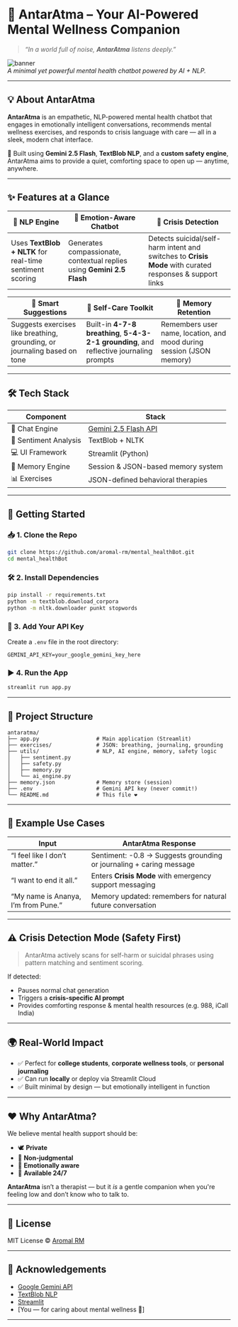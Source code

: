 
# 🧘 AntarAtma – Your AI-Powered Mental Wellness Companion

> _“In a world full of noise, **AntarAtma** listens deeply.”_

![banner](https://user-images.githubusercontent.com/placeholder/antaratma-banner.png)  
_A minimal yet powerful mental health chatbot powered by AI + NLP._

---

## 💡 About AntarAtma

**AntarAtma** is an empathetic, NLP-powered mental health chatbot that engages in emotionally intelligent conversations, recommends mental wellness exercises, and responds to crisis language with care — all in a sleek, modern chat interface.

🧠 Built using **Gemini 2.5 Flash**, **TextBlob NLP**, and a **custom safety engine**, AntarAtma aims to provide a quiet, comforting space to open up — anytime, anywhere.

---

## ✨ Features at a Glance

| 🧠 NLP Engine            | 💬 Emotion-Aware Chatbot    | 🚨 Crisis Detection         |
|-------------------------|-----------------------------|-----------------------------|
| Uses **TextBlob + NLTK** for real-time sentiment scoring | Generates compassionate, contextual replies using **Gemini 2.5 Flash** | Detects suicidal/self-harm intent and switches to **Crisis Mode** with curated responses & support links |

| 📓 Smart Suggestions     | 🧘 Self-Care Toolkit        | 🧠 Memory Retention         |
|-------------------------|-----------------------------|-----------------------------|
| Suggests exercises like breathing, grounding, or journaling based on tone | Built-in **4-7-8 breathing**, **5-4-3-2-1 grounding**, and reflective journaling prompts | Remembers user name, location, and mood during session (JSON memory) |

---

## 🛠️ Tech Stack

| Component         | Stack                                |
|-------------------|---------------------------------------|
| 💬 Chat Engine     | [Gemini 2.5 Flash API](https://ai.google.dev/) |
| 🧠 Sentiment Analysis | TextBlob + NLTK                   |
| 💻 UI Framework    | Streamlit (Python)                   |
| 🧠 Memory Engine   | Session & JSON-based memory system   |
| 📊 Exercises       | JSON-defined behavioral therapies    |

---

## 🚀 Getting Started

### 📥 1. Clone the Repo

```bash
git clone https://github.com/aromal-rm/mental_healthBot.git
cd mental_healthBot
```

### 🛠 2. Install Dependencies

```bash
pip install -r requirements.txt
python -m textblob.download_corpora
python -m nltk.downloader punkt stopwords
```

### 🔐 3. Add Your API Key

Create a `.env` file in the root directory:

```env
GEMINI_API_KEY=your_google_gemini_key_here
```

### ▶️ 4. Run the App

```bash
streamlit run app.py
```

---

## 📂 Project Structure

```
antaratma/
├── app.py                  # Main application (Streamlit)
├── exercises/              # JSON: breathing, journaling, grounding
├── utils/                  # NLP, AI engine, memory, safety logic
│   ├── sentiment.py
│   ├── safety.py
│   ├── memory.py
│   └── ai_engine.py
├── memory.json             # Memory store (session)
├── .env                    # Gemini API key (never commit!)
└── README.md               # This file ❤️
```

---

## 🧪 Example Use Cases

| Input                               | AntarAtma Response                                                 |
|------------------------------------|----------------------------------------------------------------------|
| “I feel like I don’t matter.”      | Sentiment: -0.8 → Suggests grounding or journaling + caring message |
| “I want to end it all.”            | Enters **Crisis Mode** with emergency support messaging              |
| “My name is Ananya, I’m from Pune.”| Memory updated: remembers for natural future conversation            |

---

## ⚠️ Crisis Detection Mode (Safety First)

> AntarAtma actively scans for self-harm or suicidal phrases using pattern matching and sentiment scoring.

If detected:
- Pauses normal chat generation
- Triggers a **crisis-specific AI prompt**
- Provides comforting response & mental health resources (e.g. 988, iCall India)

---

## 🌍 Real-World Impact

- ✅ Perfect for **college students**, **corporate wellness tools**, or **personal journaling**
- ✅ Can run **locally** or deploy via Streamlit Cloud
- ✅ Built minimal by design — but emotionally intelligent in function

---

## ❤️ Why AntarAtma?

We believe mental health support should be:

- 🕊️ **Private**  
- 🤖 **Non-judgmental**  
- 🧘 **Emotionally aware**  
- 🧠 **Available 24/7**

**AntarAtma** isn’t a therapist — but it *is* a gentle companion when you're feeling low and don’t know who to talk to.

---

## 📜 License

MIT License © [Aromal RM](https://github.com/aromal-rm)

---

## 🙏 Acknowledgements

- [Google Gemini API](https://ai.google.dev/)
- [TextBlob NLP](https://textblob.readthedocs.io/en/dev/)
- [Streamlit](https://streamlit.io/)
- [You — for caring about mental wellness 💙]

---
